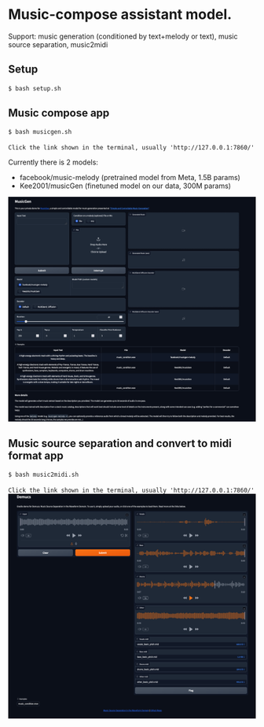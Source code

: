 # Music-compose assistant model. 
Support: music generation (conditioned by text+melody or text), music source separation, music2midi 

## Setup
```bash
$ bash setup.sh
```

## Music compose app

```bash
$ bash musicgen.sh
```
`Click the link shown in the terminal, usually 'http://127.0.0.1:7860/'`

Currently there is 2 models: 
* facebook/music-melody (pretrained model from Meta, 1.5B params) 
* Kee2001/musicGen (finetuned model on our data, 300M params)

![musicgen.png](assets/musicgen.png)

## Music source separation and convert to midi format app

```bash
$ bash music2midi.sh
```
`Click the link shown in the terminal, usually 'http://127.0.0.1:7860/'`
![music2midi.png](assets/music2midi.png)
